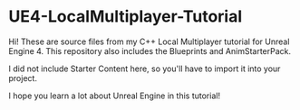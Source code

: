 # UE4-LocalMultiplayer-Tutorial

Hi! These are source files from my C++ Local Multiplayer tutorial for Unreal Engine 4.  This repository also includes the Blueprints and AnimStarterPack.

I did not include Starter Content here, so you'll have to import it into your project.

I hope you learn a lot about Unreal Engine in this tutorial!
